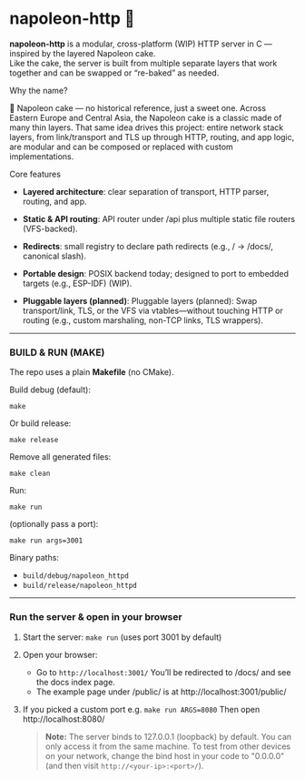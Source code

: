 # **napoleon-http** 🍰

**napoleon-http** is a modular, cross-platform (WIP) HTTP server in C — inspired by the layered Napoleon cake.     
    Like the cake, the server is built from multiple separate layers that work together and can be swapped or “re-baked” as needed.

Why the name?

🍰 Napoleon cake — no historical reference, just a sweet one.
Across Eastern Europe and Central Asia, the Napoleon cake is a classic made of many thin layers.
That same idea drives this project: entire network stack layers, from link/transport and TLS up through HTTP, routing, and app logic, are modular and can be composed or replaced with custom implementations.

Core features

* **Layered architecture**: clear separation of transport, HTTP parser, routing, and app.

* **Static & API routing**: API router under /api plus multiple static file routers (VFS-backed).

* **Redirects**: small registry to declare path redirects (e.g., / → /docs/, canonical slash).

* **Portable design**: POSIX backend today; designed to port to embedded targets (e.g., ESP-IDF) (WIP).

* **Pluggable layers (planned)**: Pluggable layers (planned): Swap transport/link, TLS, or the VFS via vtables—without touching HTTP or routing (e.g., custom marshaling, non-TCP links, TLS wrappers). 
---

### BUILD & RUN (MAKE)

The repo uses a plain **Makefile** (no CMake).


Build debug (default):     

```make```

Or build release:

```make release```

Remove all generated files:

```make clean```

Run:

```make run```

(optionally pass a port):

```make run args=3001```

Binary paths:
 - ```build/debug/napoleon_httpd```
 - ```build/release/napoleon_httpd```

---
### Run the server & open in your browser

1. Start the server:
   ```make run```
   (uses port 3001 by default)

2. Open your browser:
   * Go to ```http://localhost:3001/```
     You’ll be redirected to /docs/ and see the docs index page.
   * The example page under /public/ is at http://localhost:3001/public/

3. If you picked a custom port e.g.
   ```make run ARGS=8080```
   Then open http://localhost:8080/
   > **Note:**
   > The server binds to 127.0.0.1 (loopback) by default. You can only access it from the same machine.
   > To test from other devices on your network, change the bind host in your code to "0.0.0.0" (and then visit ```http://<your-ip>:<port>/```).
